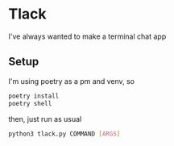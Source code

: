 # Tlack
I've always wanted to make a terminal chat app

## Setup
I'm using poetry as a pm and venv, so
```bash
poetry install
poetry shell
```
then, just run as usual
```bash
python3 tlack.py COMMAND [ARGS]
```
